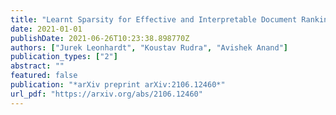 ```yaml
---
title: "Learnt Sparsity for Effective and Interpretable Document Ranking"
date: 2021-01-01
publishDate: 2021-06-26T10:23:38.898770Z
authors: ["Jurek Leonhardt", "Koustav Rudra", "Avishek Anand"]
publication_types: ["2"]
abstract: ""
featured: false
publication: "*arXiv preprint arXiv:2106.12460*"
url_pdf: "https://arxiv.org/abs/2106.12460"
---
```


